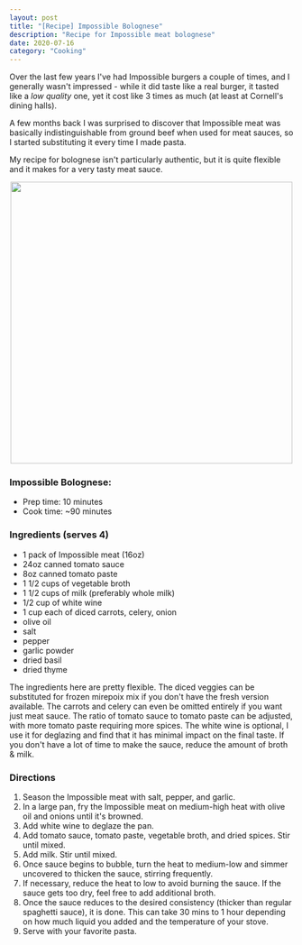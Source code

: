 ```yaml
---
layout: post
title: "[Recipe] Impossible Bolognese"
description: "Recipe for Impossible meat bolognese"
date: 2020-07-16
category: "Cooking"
---
```

Over the last few years I've had Impossible burgers a couple of times, and I generally wasn't impressed - while it did taste like a real burger, it tasted like a _low quality_ one, yet it cost like 3 times as much (at least at Cornell's dining halls). 

A few months back I was surprised to discover that Impossible meat was basically indistinguishable from ground beef when used for meat sauces, so I started substituting it every time I made pasta.

My recipe for bolognese isn't particularly authentic, but it is quite flexible and it makes for a very tasty meat sauce.

<!-- more -->

<p align="center">
  <img height="500" src="https://yangdanny97.github.io/misc/cooking/impossible_bolognese.png">
</p>

### Impossible Bolognese:
- Prep time: 10 minutes
- Cook time: ~90 minutes

### Ingredients (serves 4)
- 1 pack of Impossible meat (16oz)
- 24oz canned tomato sauce
- 8oz canned tomato paste
- 1 1/2 cups of vegetable broth
- 1 1/2 cups of milk (preferably whole milk)
- 1/2 cup of white wine
- 1 cup each of diced carrots, celery, onion
- olive oil
- salt
- pepper
- garlic powder
- dried basil
- dried thyme

The ingredients here are pretty flexible. The diced veggies can be substituted for frozen mirepoix mix if you don't have the fresh version available. The carrots and celery can even be omitted entirely if you want just meat sauce. The ratio of tomato sauce to tomato paste can be adjusted, with more tomato paste requiring more spices. The white wine is optional, I use it for deglazing and find that it has minimal impact on the final taste. If you don't have a lot of time to make the sauce, reduce the amount of broth & milk.

### Directions
1. Season the Impossible meat with salt, pepper, and garlic.
2. In a large pan, fry the Impossible meat on medium-high heat with olive oil and onions until it's browned.
3. Add white wine to deglaze the pan.
4. Add tomato sauce, tomato paste, vegetable broth, and dried spices. Stir until mixed.
5. Add milk. Stir until mixed.
6. Once sauce begins to bubble, turn the heat to medium-low and simmer uncovered to thicken the sauce, stirring frequently. 
7. If necessary, reduce the heat to low to avoid burning the sauce. If the sauce gets too dry, feel free to add additional broth.
8. Once the sauce reduces to the desired consistency (thicker than regular spaghetti sauce), it is done. This can take 30 mins to 1 hour depending on how much liquid you added and the temperature of your stove.
9. Serve with your favorite pasta. 
